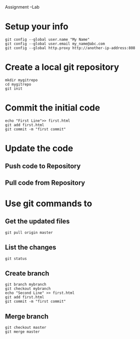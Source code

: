 Assignment –Lab
# Setup your info
    git config --global user.name "My Name"
    git config --global user.email my_name@abc.com
    git config --global http.proxy http://another-ip-address:808

# Create a local git repository
    mkdir mygitrepo
    cd mygitrepo
    git init
    
# Commit the initial code
    echo "First Line">> first.html
    git add first.html
    git commit -m "first commit"
    
# Update the code

## Push code to Repository

## Pull code from Repository

   
# Use git commands to
## Get the updated files
    git pull origin master
## List the changes
    git status
## Create branch
    git branch mybranch
    git checkout mybranch
    echo "Second Line" >> first.html
    git add first.html
    git commit -m "first commit"
## Merge branch
    git checkout master
    git merge master

